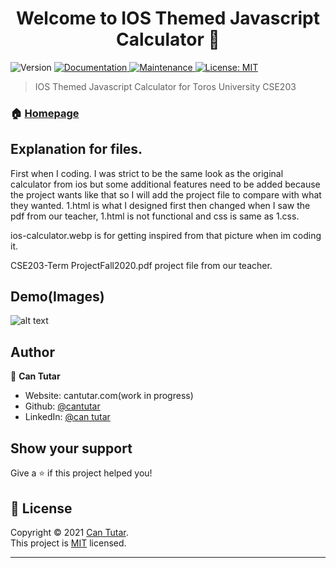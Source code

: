 <h1 align="center">Welcome to IOS Themed Javascript Calculator 👋</h1>
<p>
  <img alt="Version" src="https://img.shields.io/badge/version-1.0.0-blue.svg?cacheSeconds=2592000" />
  <a href="https://github.com/cantutar/IOS-Themed-Javascript-Calculator" target="_blank">
    <img alt="Documentation" src="https://img.shields.io/badge/documentation-yes-brightgreen.svg" />
  </a>
  <a href="https://github.com/cantutar/IOS-Themed-Javascript-Calculator/graphs/commit-activity" target="_blank">
    <img alt="Maintenance" src="https://img.shields.io/badge/Maintained%3F-yes-green.svg" />
  </a>
  <a href="https://github.com/cantutar/IOS-Themed-Javascript-Calculator/blob/master/LICENSE" target="_blank">
    <img alt="License: MIT" src="https://img.shields.io/github/license/cantutar/IOS-Themed-Javascript-Calculator" />
  </a>
</p>

> IOS Themed Javascript Calculator for Toros University CSE203

### 🏠 [Homepage](https://github.com/cantutar/IOS-Themed-Javascript-Calculator)

## Explanation for files.


First when I coding. I was strict to be the same look as the original calculator from ios but some additional features need to be added because the project wants like that so I will add the project file to compare with what they wanted. 1.html is what I designed first then changed when I saw the pdf from our teacher, 1.html is not functional and css is same as 1.css.

ios-calculator.webp is for getting inspired from that picture when im coding it.

CSE203-Term ProjectFall2020.pdf project file from our teacher.

## Demo(Images)

![alt text](https://imgur.com/a/ysH85fn)

## Author

👤 **Can Tutar**

* Website: cantutar.com(work in progress)
* Github: [@cantutar](https://github.com/cantutar)
* LinkedIn: [@can tutar](https://www.linkedin.com/in/can-tutar-61b6a31b9/)


## Show your support

Give a ⭐️ if this project helped you!

## 📝 License

Copyright © 2021 [Can Tutar](https://github.com/cantutar).<br />
This project is [MIT](https://github.com/kefranabg/readme-md-generator/blob/master/LICENSE) licensed.

***
